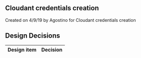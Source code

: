 ## Cloudant credentials creation

Created on 4/9/19 by Agostino for Cloudant credentials creation


## Design Decisions
| Design item                | Decision|
| :----------------------------------- | :--------------------------------------------------------------------------------|
